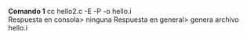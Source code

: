 **Comando 1**  cc hello2.c -E -P -o hello.i  
Respuesta en consola> ninguna
Respuesta en general> genera archivo hello.i
